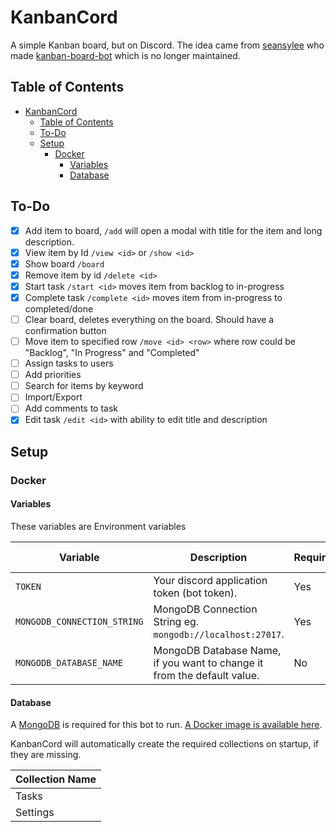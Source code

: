 # KanbanCord
A simple Kanban board, but on Discord. The idea came from [seansylee](https://github.com/seansylee) who made [kanban-board-bot](https://github.com/seansylee/kanban-board-bot) which is no longer maintained.

## Table of Contents

<!-- TOC -->
* [KanbanCord](#kanbancord)
  * [Table of Contents](#table-of-contents)
  * [To-Do](#to-do)
  * [Setup](#setup)
    * [Docker](#docker)
      * [Variables](#variables)
      * [Database](#database)
<!-- TOC -->

## To-Do

- [x] Add item to board, `/add` will open a modal with title for the item and long description.
- [x] View item by Id `/view <id>` or `/show <id>`
- [x] Show board `/board`
- [x] Remove item by id `/delete <id>`
- [x] Start task `/start <id>` moves item from backlog to in-progress
- [x] Complete task `/complete <id>` moves item from in-progress to completed/done
- [ ] Clear board, deletes everything on the board. Should have a confirmation button
- [ ] Move item to specified row `/move <id> <row>` where row could be "Backlog", "In Progress" and "Completed"
- [ ] Assign tasks to users
- [ ] Add priorities
- [ ] Search for items by keyword
- [ ] Import/Export
- [ ] Add comments to task
- [x] Edit task `/edit <id>` with ability to edit title and description

## Setup

### Docker

#### Variables

These variables are Environment variables

| Variable                    | Description                                                             | Required | Default value |
|-----------------------------|-------------------------------------------------------------------------|----------|---------------|
| `TOKEN`                     | Your discord application token (bot token).                             | Yes      | None          |
| `MONGODB_CONNECTION_STRING` | MongoDB Connection String eg. `mongodb://localhost:27017`.              | Yes      | None          |
| `MONGODB_DATABASE_NAME`     | MongoDB Database Name, if you want to change it from the default value. | No       | `KanbanCord`  |


#### Database

A [MongoDB](https://www.mongodb.com/) is required for this bot to run. [A Docker image is available here](https://hub.docker.com/r/mongodb/mongodb-community-server).

KanbanCord will automatically create the required collections on startup, if they are missing.

| Collection Name |
|-----------------|
| Tasks           |
| Settings        |
